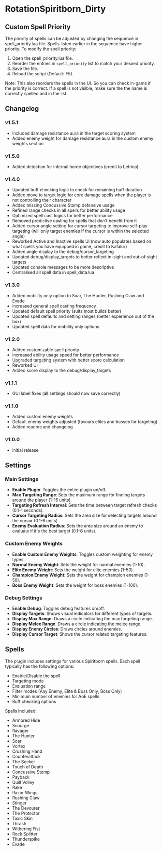 # RotationSpiritborn_Dirty

## Custom Spell Priority

The priority of spells can be adjusted by changing the sequence in spell_priority.lua file. Spells listed earlier in the sequence have higher priority. To modify the spell priority:

1. Open the spell_priority.lua file.
2. Reorder the entries in `spell_priority` list to match your desired priority.
3. Save the file.
4. Reload the script (Default: F5).

Note: This also reorders the spells in the UI. So you can check in-game if the priority is correct. If a spell is not visible, make sure the the name is correctly spelled and in the list.

## Changelog
### v1.5.1
- Included damage resistance aura in the target scoring system
- Added enemy weight for damage resistance aura in the custom enemy weights section

### v1.5.0
- Added detection for infernal horde objectives (credit to Letrico)

### v1.4.0
- Updated buff checking logic to check for remaining buff duration
- Added move to target logic for core damage spells when the player is not controlling their character
- Added missing Concussive Stomp defensive usage
- Refined range checks in all spells for better ability usage
- Optimized spell cast logics for better performance
- Removed predictive casting for spells that don't benefit from it
- Added cursor angle setting for cursor targeting to improve self-play targeting (will only target enemies if the cursor is within the selected angle)
- Reworked Active and Inactive spells UI (now auto populates based on what spells you have equipped in game, credit to Kafalur) 
- Added angle display to the debug/cursor_targeting
- Updated debug/display_targets to better reflect in-sight and out-of-sight targets
- Updated console messages to be more descriptive
- Centralised all spell data in spell_data.lua

### v1.3.0
- Added mobility only option to Soar, The Hunter, Rushing Claw and Evade
- Increased general spell casting frequency
- Updated default spell priority (suits most builds better)
- Updated spell defaults and setting ranges (better experience out of the box)
- Updated spell data for mobility only options

### v1.2.0
- Added customizable spell priority
- Increased ability usage speed for better performance
- Upgraded targeting system with better score calculation
- Reworked UI
- Added score display to the debug/display_targets

### v1.1.1
- GUI label fixes (all settings should now save correctly)

### v1.1.0
- Added custom enemy weights
- Default enemy weights adjusted (favours elites and bosses for targeting)
- Added readme and changelog

### v1.0.0
- Initial release

## Settings

### Main Settings

- **Enable Plugin**: Toggles the entire plugin on/off.
- **Max Targeting Range**: Sets the maximum range for finding targets around the player (1-16 units).
- **Targeting Refresh Interval**: Sets the time between target refresh checks (0.1-1 seconds).
- **Cursor Targeting Radius**: Sets the area size for selecting targets around the cursor (0.1-6 units).
- **Enemy Evaluation Radius**: Sets the area size around an enemy to evaluate if it's the best target (0.1-6 units).

### Custom Enemy Weights

- **Enable Custom Enemy Weights**: Toggles custom weighting for enemy types.
- **Normal Enemy Weight**: Sets the weight for normal enemies (1-10).
- **Elite Enemy Weight**: Sets the weight for elite enemies (1-50).
- **Champion Enemy Weight**: Sets the weight for champion enemies (1-50).
- **Boss Enemy Weight**: Sets the weight for boss enemies (1-100).

### Debug Settings

- **Enable Debug**: Toggles debug features on/off.
- **Display Targets**: Shows visual indicators for different types of targets.
- **Display Max Range**: Draws a circle indicating the max targeting range.
- **Display Melee Range**: Draws a circle indicating the melee range.
- **Display Enemy Circles**: Draws circles around enemies.
- **Display Cursor Target**: Shows the cursor related targeting features.

## Spells

The plugin includes settings for various Spiritborn spells. Each spell typically has the following options:

- Enable/Disable the spell
- Targeting mode
- Evaluation range
- Filter modes (Any Enemy, Elite & Boss Only, Boss Only)
- Minimum number of enemies for AoE spells
- Buff checking options

Spells included:

- Armored Hide
- Scourge
- Ravager
- The Hunter
- Soar
- Vortex
- Crushing Hand
- Counterattack
- The Seeker
- Touch of Death
- Concussive Stomp
- Payback
- Quill Volley
- Rake
- Razor Wings
- Rushing Claw
- Stinger
- The Devourer
- The Protector
- Toxic Skin
- Thrash
- Withering Fist
- Rock Splitter
- Thunderspike
- Evade
